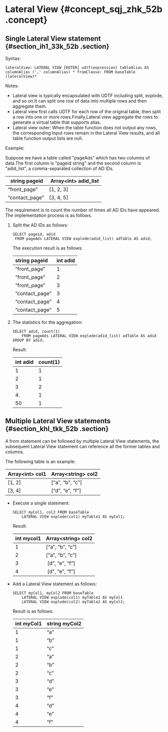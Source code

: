 # Lateral View {#concept_sqj_zhk_52b .concept}

## Single Lateral View statement {#section_ih1_33k_52b .section}

Syntax:

```
lateralView: LATERAL VIEW [OUTER] udtf(expression) tableAlias AS columnAlias (',' columnAlias) * fromClause: FROM baseTable (lateralView)*
```

Notes:

-   Lateral view is typically encapsulated with UDTF including split, explode, and so on.It can split one row of data into multiple rows and then aggregate them.
-   Lateral view first calls UDTF for each row of the original table, then split a row into one or more rows.Finally,Lateral view aggregate the rows to generate a virtual table that supports alias.
-   Lateral view outer: When the table function does not output any rows, the corresponding Input rows remain in the Lateral View results, and all table function output lists are null.

Example:

Suppose we have a table called "pageAds" which has two columns of data.The first column is "pageid string" and the second column is "adid\_list", a comma-separated collection of AD IDs.

|  string pageid| Array<int\> adid\_list|
|:--------------|:----------------------|
|“front\_page”|\[1, 2, 3\]|
|“contact\_page”|\[3, 4, 5\]|

The requirement is to count the number of times all AD IDs have appeared. The implementation process is as follows.

1.  Split the AD IDs as follows:

    ```
    SELECT pageid, adid 
     FROM pageAds LATERAL VIEW explode(adid_list) adTable AS adid;
    ```

    The execution result is as follows:

    |string pageid|int adid|
    |:------------|:-------|
    |“front\_page”|1|
    |“front\_page”|2|
    |“front\_page”|3|
    |“contact\_page”|3|
    |“contact\_page”|4|
    |“contact\_page”|5|

2.  The statistics for the aggregation:

    ```
    SELECT adid, count(1) 
        FROM pageAds LATERAL VIEW explode(adid_list) adTable AS adid
    GROUP BY adid;
    ```

    Result:

    |int adid|count\(1\)|
    |:-------|:---------|
    |1|1|
    |2|1|
    |3|2|
    |4.|1|
    |50|1|


## Multiple Lateral View statements {#section_khl_tkk_52b .section}

A from statement can be followed by multiple Lateral View statements, the subsequent Lateral View statement can reference all the former tables and columns.

The following table is an example:

|Array<int\> col1|Array<string\> col2|
|:---------------|:------------------|
|\[1, 2\]|\[“a”, “b”, “c”\]|
|\[3, 4\]|\[“d”, “e”, “f”\]|

-   Execute a single statement:

    ```
    SELECT myCol1, col2 FROM baseTable
        LATERAL VIEW explode(col1) myTable1 AS myCol1;
    ```

    Result:

    |int mycol1|Array<string\> col2|
    |:---------|:------------------|
    |1|\[“a”, “b”, “c”\]|
    |2|\[“a”, “b”, “c”\]|
    |3| \[d”, “e”, “f”\]|
    |4| \[d”, “e”, “f”\]|

-   Add a Lateral View statement as follows:

    ```
    SELECT myCol1, myCol2 FROM baseTable
        LATERAL VIEW explode(col1) myTable1 AS myCol1
        LATERAL VIEW explode(col2) myTable2 AS myCol2;
    ```

    Result is as follows:

    |int myCol1|string myCol2|
    |:---------|:------------|
    |1|“a”|
    |1|“b”|
    |1|“c”|
    |2|“a”|
    |2|“b”|
    |2|“c”|
    |3|“d”|
    |3|“e”|
    |3|“f”|
    |4|“d”|
    |4|“e”|
    |4|“f”|


